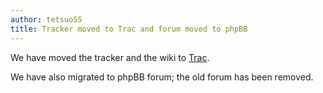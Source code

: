 ```yaml
---
author: tetsuo55
title: Tracker moved to Trac and forum moved to phpBB
---
```


We have moved the tracker and the wiki to [Trac](https://sourceforge.net/apps/trac/mpc-hc/).

<!--more-->

We have also migrated to phpBB forum; the old forum has been removed.
